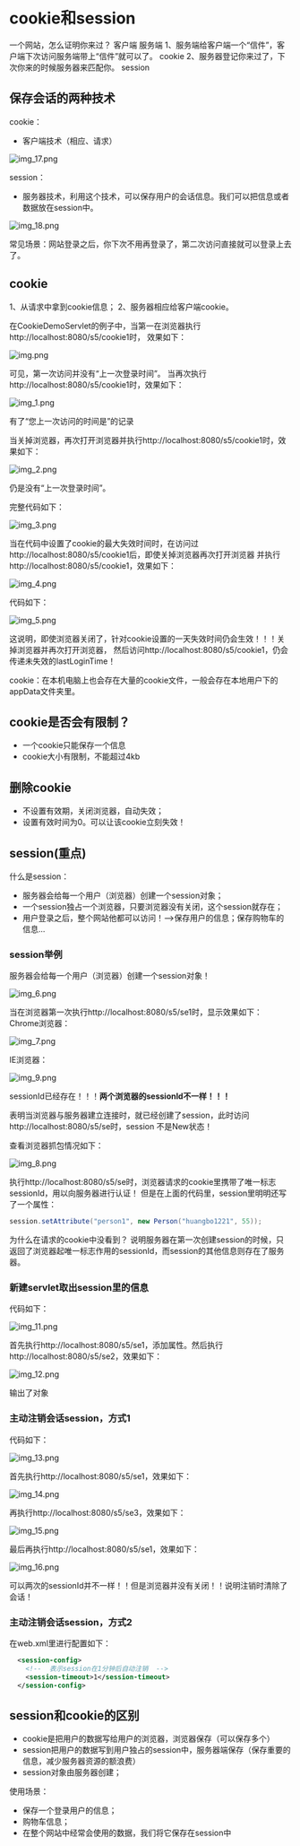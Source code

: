 # cookie和session
一个网站，怎么证明你来过？
客户端   服务端
1、服务端给客户端一个“信件”，客户端下次访问服务端带上“信件”就可以了。 cookie
2、服务器登记你来过了，下次你来的时候服务器来匹配你。 session

## 保存会话的两种技术
cookie：
* 客户端技术（相应、请求）

![img_17.png](img_17.png)

session：
* 服务器技术，利用这个技术，可以保存用户的会话信息。我们可以把信息或者数据放在session中。

![img_18.png](img_18.png)

常见场景：网站登录之后，你下次不用再登录了，第二次访问直接就可以登录上去了。

## cookie
1、从请求中拿到cookie信息；
2、服务器相应给客户端cookie。

在CookieDemoServlet的例子中，当第一在浏览器执行http://localhost:8080/s5/cookie1时，
效果如下：

![img.png](img.png)

可见，第一次访问并没有“上一次登录时间”。
当再次执行http://localhost:8080/s5/cookie1时，效果如下：

![img_1.png](img_1.png)

有了“您上一次访问的时间是”的记录

当关掉浏览器，再次打开浏览器并执行http://localhost:8080/s5/cookie1时，效果如下：

![img_2.png](img_2.png)

仍是没有“上一次登录时间”。

完整代码如下：

![img_3.png](img_3.png)

当在代码中设置了cookie的最大失效时间时，在访问过http://localhost:8080/s5/cookie1后，即使关掉浏览器再次打开浏览器
并执行http://localhost:8080/s5/cookie1，效果如下：

![img_4.png](img_4.png)

代码如下：

![img_5.png](img_5.png)

这说明，即使浏览器关闭了，针对cookie设置的一天失效时间仍会生效！！！关掉浏览器并再次打开浏览器，
然后访问http://localhost:8080/s5/cookie1，仍会传递未失效的lastLoginTime！

cookie：在本机电脑上也会存在大量的cookie文件，一般会存在本地用户下的appData文件夹里。

## cookie是否会有限制？
* 一个cookie只能保存一个信息
* cookie大小有限制，不能超过4kb

## 删除cookie
* 不设置有效期，关闭浏览器，自动失效；
* 设置有效时间为0。可以让该cookie立刻失效！

## session(重点)
什么是session：
* 服务器会给每一个用户（浏览器）创建一个session对象；
* 一个session独占一个浏览器，只要浏览器没有关闭，这个session就存在；
* 用户登录之后，整个网站他都可以访问！-->保存用户的信息；保存购物车的信息...

### session举例
服务器会给每一个用户（浏览器）创建一个session对象！

![img_6.png](img_6.png)

当在浏览器第一次执行http://localhost:8080/s5/se1时，显示效果如下：
Chrome浏览器：

![img_7.png](img_7.png)

IE浏览器：

![img_9.png](img_9.png)

sessionId已经存在！！！**两个浏览器的sessionId不一样！！！**

表明当浏览器与服务器建立连接时，就已经创建了session，此时访问http://localhost:8080/s5/se时，session
不是New状态！

查看浏览器抓包情况如下：

![img_8.png](img_8.png)

执行http://localhost:8080/s5/se时，浏览器请求的cookie里携带了唯一标志sessionId，用以向服务器进行认证！
但是在上面的代码里，session里明明还写了一个属性：
```java
session.setAttribute("person1", new Person("huangbo1221", 55));
```
为什么在请求的cookie中没看到？
说明服务器在第一次创建session的时候，只返回了浏览器起唯一标志作用的sessionId，而session的其他信息则存在了服务器。

### 新建servlet取出session里的信息
代码如下：

![img_11.png](img_11.png)

首先执行http://localhost:8080/s5/se1，添加属性。然后执行http://localhost:8080/s5/se2，效果如下：

![img_12.png](img_12.png)

输出了对象

### 主动注销会话session，方式1
代码如下：

![img_13.png](img_13.png)

首先执行http://localhost:8080/s5/se1，效果如下：

![img_14.png](img_14.png)

再执行http://localhost:8080/s5/se3，效果如下：

![img_15.png](img_15.png)

最后再执行http://localhost:8080/s5/se1，效果如下：

![img_16.png](img_16.png)

可以两次的sessionId并不一样！！但是浏览器并没有关闭！！说明注销时清除了会话！

### 主动注销会话session，方式2
在web.xml里进行配置如下：
```xml
  <session-config>
    <!--  表示session在1分钟后自动注销  -->
    <session-timeout>1</session-timeout>
  </session-config>
```

## session和cookie的区别
* cookie是把用户的数据写给用户的浏览器，浏览器保存（可以保存多个）
* session把用户的数据写到用户独占的session中，服务器端保存（保存重要的信息，减少服务器资源的额浪费）
* session对象由服务器创建；

使用场景：
* 保存一个登录用户的信息；
* 购物车信息；
* 在整个网站中经常会使用的数据，我们将它保存在session中